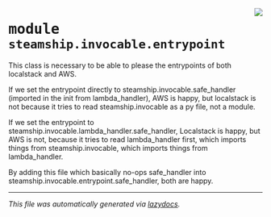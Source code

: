 <!-- markdownlint-disable -->

<a href="https://github.com/steamship-core/python-client/tree/main/src/steamship/invocable/entrypoint.py#L0"><img align="right" style="float:right;" src="https://img.shields.io/badge/-source-cccccc?style=flat-square"></a>

# <kbd>module</kbd> `steamship.invocable.entrypoint`
This class is necessary to be able to please the entrypoints of both localstack and AWS. 

If we set the entrypoint directly to steamship.invocable.safe_handler (imported in the init from lambda_handler), AWS is happy, but localstack is not because it tries to read steamship.invocable as a py file, not a module. 

If we set the entrypoint to steamship.invocable.lambda_handler.safe_handler, Localstack is happy, but AWS is not, because it tries to read lambda_handler first, which imports things from steamship.invocable, which imports things from lambda_handler. 

By adding this file which basically no-ops safe_handler into steamship.invocable.entrypoint.safe_handler, both are happy. 





---

_This file was automatically generated via [lazydocs](https://github.com/ml-tooling/lazydocs)._
